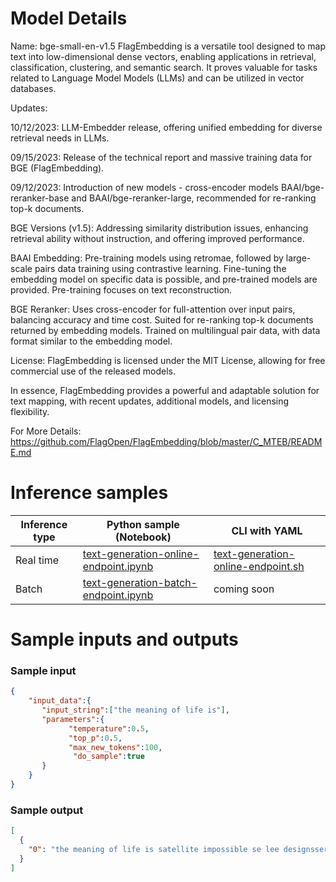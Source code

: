 # **Model Details**

Name: bge-small-en-v1.5
FlagEmbedding is a versatile tool designed to map text into low-dimensional dense vectors, enabling applications in retrieval, classification, clustering, and semantic search. It proves valuable for tasks related to Language Model Models (LLMs) and can be utilized in vector databases.

Updates:

10/12/2023: LLM-Embedder release, offering unified embedding for diverse retrieval needs in LLMs.

09/15/2023: Release of the technical report and massive training data for BGE (FlagEmbedding).

09/12/2023: Introduction of new models - cross-encoder models BAAI/bge-reranker-base and BAAI/bge-reranker-large, recommended for re-ranking top-k documents.

BGE Versions (v1.5): Addressing similarity distribution issues, enhancing retrieval ability without instruction, and offering improved performance.

BAAI Embedding:
Pre-training models using retromae, followed by large-scale pairs data training using contrastive learning. Fine-tuning the embedding model on specific data is possible, and pre-trained models are provided. Pre-training focuses on text reconstruction.

BGE Reranker:
Uses cross-encoder for full-attention over input pairs, balancing accuracy and time cost. Suited for re-ranking top-k documents returned by embedding models. Trained on multilingual pair data, with data format similar to the embedding model.

License:
FlagEmbedding is licensed under the MIT License, allowing for free commercial use of the released models.

In essence, FlagEmbedding provides a powerful and adaptable solution for text mapping, with recent updates, additional models, and licensing flexibility.

For More Details: https://github.com/FlagOpen/FlagEmbedding/blob/master/C_MTEB/README.md


# **Inference samples**

Inference type|Python sample (Notebook)|CLI with YAML
|--|--|--|
Real time|<a href="https://aka.ms/azureml-infer-online-sdk-text-generation-dolly" target="_blank">text-generation-online-endpoint.ipynb</a>|<a href="https://aka.ms/azureml-infer-online-cli-text-generation-dolly" target="_blank">text-generation-online-endpoint.sh</a>
Batch |<a href="https://aka.ms/azureml-infer-batch-sdk-text-generation" target="_blank">text-generation-batch-endpoint.ipynb</a>| coming soon


# **Sample inputs and outputs**

### **Sample input**
```json
{
    "input_data":{
       "input_string":["the meaning of life is"],
       "parameters":{
             "temperature":0.5,
             "top_p":0.5,
             "max_new_tokens":100,
              "do_sample":true
       }
    }
}
```

### **Sample output**
```json
[
  {
    "0": "the meaning of life is satellite impossible se lee designsser stickwehr intend doing android random ghz willingness bones reviews darfer pixel random ghz ghz ghz spacecraft android hardware androidwskiord fingertips regretted se surprise glove beatles android randomsser lennon cookies android schmidtul android sm bandsk androidsser glove intentional schmidt parker mustard rao teammate counties random orbiting parker mustard exact drummer danny sovietsk pointless bone lp sm firearm yourselfssersk sm sm cheap fixsser photography steve sm fitlogram actually counties sm sm band random bone engineers android smlogram intentionalsser yourselfssersk"
  }
]
```
